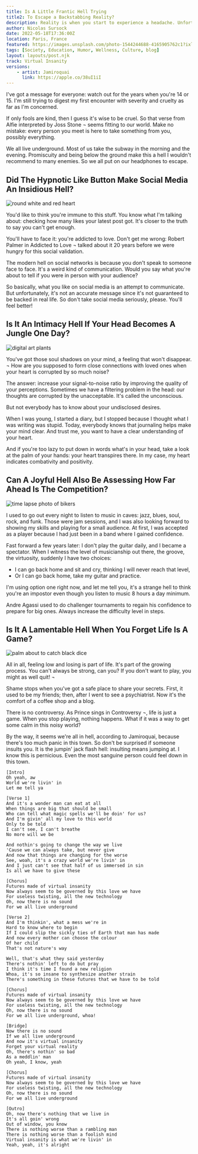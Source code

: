 ```yaml
---
title: Is A Little Frantic Hell Trying  
title2: To Escape a Backstabbing Reality?
description: Reality is when you start to experience a headache. Unfortunately, our teenagers are prone to this because of cruelty. But not only them!
author: Nicolas Sursock
date: 2022-05-18T17:36:00Z
location: Paris, France
featured: https://images.unsplash.com/photo-1544244688-4165905762c1?ixlib=rb-1.2.1&raw_url=true&q=80&fm=jpg&crop=entropy&cs=tinysrgb&ixid=MnwxMjA3fDB8MHxwaG90by1wYWdlfHx8fGVufDB8fHx8&auto=format&fit=crop
tags: [Society, Education, Humor, Wellness, Culture, blog]
layout: layouts/post.njk
track: Virtual Insanity
versions:
    - artist: Jamiroquai
      link: https://apple.co/38uI1iI
---
```


I've got a message for everyone: watch out for the years when you're 14 or 15. I'm still trying to digest my first encounter with severity and cruelty as far as I'm concerned.

If only fools are kind, then I guess it's wise to be cruel. So that verse from Alfie interpreted by Joss Stone ¬ seems fitting to our world. Make no mistake: every person you meet is here to take something from you, possibly everything.

We all live underground. Most of us take the subway in the morning and the evening. Promiscuity and being below the ground make this a hell I wouldn't recommend to many enemies. So we all put on our headphones to escape.

## Did The Hypnotic Like Button Make Social Media An Insidious Hell?

<aside class="md:-mr-56 md:float-right w-full md:w-2/3 md:px-8">
  <img x-intersect.once.ratio-0="$el.src = $el.dataset.src" class="rounded-lg" alt="round white and red heart" data-src="https://images.unsplash.com/photo-1569513586164-80529357ad6f?ixlib=rb-1.2.1&raw_url=true&q=80&fm=jpg&crop=entropy&cs=tinysrgb&ixid=MnwxMjA3fDB8MHxwaG90by1wYWdlfHx8fGVufDB8fHx8&auto=format&fit=crop&q=80&w=800&h=600">
</aside>

You'd like to think you're immune to this stuff. You know what I'm talking about: checking how many likes your latest post got. It's closer to the truth to say you can't get enough.

You'll have to face it: you're addicted to love. Don't get me wrong: Robert Palmer in Addicted to Love ¬ talked about it 20 years before we were hungry for this social validation.

The modern hell on social networks is because you don't speak to someone face to face. It's a weird kind of communication. Would you say what you're about to tell if you were in person with your audience?

So basically, what you like on social media is an attempt to communicate. But unfortunately, it's not an accurate message since it's not guaranteed to be backed in real life. So don't take social media seriously, please. You'll feel better!

## Is It An Intimacy Hell If Your Head Becomes A Jungle One Day?

<aside class="md:-ml-56 md:float-left w-full md:w-2/3 md:px-8">
  <img x-intersect.once.ratio-0="$el.src = $el.dataset.src" class="rounded-lg" alt="digital art plants" data-src="https://images.unsplash.com/photo-1528295674080-a70f6cbf4ff0?crop=entropy&cs=tinysrgb&fm=jpg&ixlib=rb-1.2.1&q=80&raw_url=true&ixid=MnwxMjA3fDB8MHxwaG90by1wYWdlfHx8fGVufDB8fHx8&auto=format&fit=crop&q=80&w=800&h=600">
</aside>

You've got those soul shadows on your mind, a feeling that won't disappear. ¬ How are you supposed to form close connections with loved ones when your heart is corrupted by so much noise?

The answer: increase your signal-to-noise ratio by improving the quality of your perceptions. Sometimes we have a filtering problem in the head: our thoughts are corrupted by the unacceptable. It's called the unconscious.

But not everybody has to know about your undisclosed desires.

When I was young, I started a diary, but I stopped because I thought what I was writing was stupid. Today, everybody knows that journaling helps make your mind clear. And trust me, you want to have a clear understanding of your heart.

And if you're too lazy to put down in words what's in your head, take a look at the palm of your hands: your heart transpires there. In my case, my heart indicates combativity and positivity.

## Can A Joyful Hell Also Be Assessing How Far Ahead Is The Competition?

<aside class="md:-mr-56 md:float-right w-full md:w-2/3 md:px-8">
  <img x-intersect.once.ratio-0="$el.src = $el.dataset.src" class="rounded-lg" alt="time lapse photo of bikers" data-src="https://images.unsplash.com/photo-1499871435582-a1d4ff236842?crop=entropy&cs=tinysrgb&fm=jpg&ixlib=rb-1.2.1&q=80&raw_url=true&ixid=MnwxMjA3fDB8MHxwaG90by1wYWdlfHx8fGVufDB8fHx8&auto=format&fit=crop&q=80&w=800&h=600">
</aside>

I used to go out every night to listen to music in caves: jazz, blues, soul, rock, and funk. Those were jam sessions, and I was also looking forward to showing my skills and playing for a small audience. At first, I was accepted as a player because I had just been in a band where I gained confidence.

Fast forward a few years later: I don't play the guitar daily, and I became a spectator. When I witness the level of musicianship out there, the groove, the virtuosity, suddenly I have two choices:
 - I can go back home and sit and cry, thinking I will never reach that level,
 - Or I can go back home, take my guitar and practice.

I'm using option one right now, and let me tell you, it's a strange hell to think you're an impostor even though you listen to music 8 hours a day minimum.

Andre Agassi used to do challenger tournaments to regain his confidence to prepare for big ones. Always increase the difficulty level in steps.

## Is It A Lamentable Hell When You Forget Life Is A Game?

<aside class="md:-ml-56 md:float-left w-full md:w-2/3 md:px-8">
  <img x-intersect.once.ratio-0="$el.src = $el.dataset.src" class="rounded-lg" alt="palm about to catch black dice" data-src="https://images.unsplash.com/photo-1553481187-be93c21490a9?ixlib=rb-1.2.1&ixid=MnwxMjA3fDB8MHxwaG90by1wYWdlfHx8fGVufDB8fHx8&auto=format&fit=crop&w=2340&q=80&w=800&h=600">
</aside>

All in all, feeling low and losing is part of life. It's part of the growing process. You can't always be strong, can you? If you don't want to play, you might as well quit! ¬

Shame stops when you've got a safe place to share your secrets. First, it used to be my friends; then, after I went to see a psychiatrist. Now it's the comfort of a coffee shop and a blog.

There is no controversy. As Prince sings in Controversy ¬, life is just a game. When you stop playing, nothing happens. What if it was a way to get some calm in this noisy world?

By the way, it seems we're all in hell, according to Jamiroquai, because there's too much panic in this town. So don't be surprised if someone insults you. It is the jumpin' jack flash hell: insulting means jumping at. I know this is pernicious. Even the most sanguine person could feel down in this town.

```
[Intro]
Oh yeah, aw
World we're livin' in
Let me tell ya

[Verse 1]
And it's a wonder man can eat at all
When things are big that should be small
Who can tell what magic spells we'll be doin' for us?
And I'm givin' all my love to this world
Only to be told
I can't see, I can't breathe
No more will we be

And nothin's going to change the way we live
'Cause we can always take, but never give
And now that things are changing for the worse
See, woah, it's a crazy world we're livin' in
And I just can't see that half of us immersed in sin
Is all we have to give these

[Chorus]
Futures made of virtual insanity
Now always seem to be governed by this love we have
For useless twisting, all the new technology
Oh, now there is no sound
For we all live underground

[Verse 2]
And I'm thinkin', what a mess we're in
Hard to know where to begin
If I could slip the sickly ties of Earth that man has made
And now every mother can choose the colour
Of her child
That's not nature's way

Well, that's what they said yesterday
There's nothin' left to do but pray
I think it's time I found a new religion
Whoa, it's so insane to synthesize another strain
There's something in these futures that we have to be told

[Chorus]
Futures made of virtual insanity
Now always seem to be governed by this love we have
For useless twisting, all the new technology
Oh, now there is no sound
For we all live underground, whoa!

[Bridge]
Now there is no sound
If we all live underground
And now it's virtual insanity
Forget your virtual reality
Oh, there's nothin' so bad
As a meddlin' man
Oh yeah, I know, yeah

[Chorus]
Futures made of virtual insanity
Now always seem to be governed by this love we have
For useless twisting, all the new technology
Oh, now there is no sound
For we all live underground

[Outro]
Oh, now there's nothing that we live in
It's all goin' wrong
Out of window, you know
There is nothing worse than a rambling man
There is nothing worse than a foolish mind
Virtual insanity is what we're livin' in
Yeah, yeah, it's alright
```